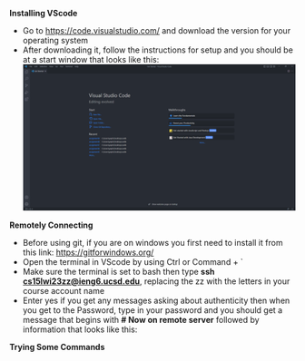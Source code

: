 **Installing VScode**
* Go to https://code.visualstudio.com/ and download the version for your operating system
* After downloading it, follow the instructions for setup and you should be at a start window that looks like this:
![Image](lab1screenshot1.png)

**Remotely Connecting**
* Before using git, if you are on windows you first need to install it from this link: https://gitforwindows.org/
* Open the terminal in VScode by using Ctrl or Command + `
* Make sure the terminal is set to bash then type **ssh cs15lwi23zz@ieng6.ucsd.edu**, replacing the zz with the letters in your course account name
* Enter yes if you get any messages asking about authenticity then when you get to the Password, type in your password and you should get a message that begins with **# Now on remote server** followed by information that looks like this:

**Trying Some Commands**
